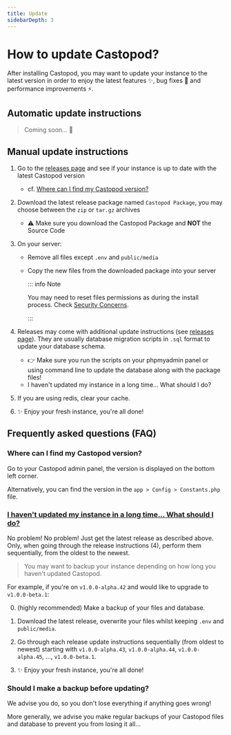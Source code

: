 ```yaml
---
title: Update
sidebarDepth: 3
---
```


# How to update Castopod?

After installing Castopod, you may want to update your instance to the latest
version in order to enjoy the latest features ✨, bug fixes 🐛 and performance
improvements ⚡.

## Automatic update instructions

> Coming soon... 👀

## Manual update instructions

1. Go to the
   [releases page](https://code.castopod.org/adaures/castopod/-/releases) and
   see if your instance is up to date with the latest Castopod version

   - cf.
     [Where can I find my Castopod version?](#where-can-i-find-my-castopod-version)

2. Download the latest release package named `Castopod Package`, you may choose
   between the `zip` or `tar.gz` archives

   - ⚠️ Make sure you download the Castopod Package and **NOT** the Source Code

3. On your server:

   - Remove all files except `.env` and `public/media`
   - Copy the new files from the downloaded package into your server

     ::: info Note

     You may need to reset files permissions as during the install process.
     Check [Security Concerns](./security.md).

     :::

4. Releases may come with additional update instructions (see
   [releases page](https://code.castopod.org/adaures/castopod/-/releases)). They
   are usually database migration scripts in `.sql` format to update your
   database schema.

   - 👉 Make sure you run the scripts on your phpmyadmin panel or using command
     line to update the database along with the package files!
   - I haven't updated my instance in a long time… What should I do?

5. If you are using redis, clear your cache.
6. ✨ Enjoy your fresh instance, you're all done!

## Frequently asked questions (FAQ)

### Where can I find my Castopod version?

Go to your Castopod admin panel, the version is displayed on the bottom left
corner.

Alternatively, you can find the version in the `app > Config > Constants.php`
file.

### [I haven't updated my instance in a long time… What should I do?](#i-havent-updated-my-instance-in-a-long-time-what-should-i-do)

No problem! No problem! Just get the latest release as described above. Only,
when going through the release instructions (4), perform them sequentially, from
the oldest to the newest.

> You may want to backup your instance depending on how long you haven't updated
> Castopod.

For example, if you're on `v1.0.0-alpha.42` and would like to upgrade to
`v1.0.0-beta.1`:

0. (highly recommended) Make a backup of your files and database.

1. Download the latest release, overwrite your files whilst keeping `.env` and
   `public/media`.

2. Go through each release update instructions sequentially (from oldest to
   newest) starting with `v1.0.0-alpha.43`, `v1.0.0-alpha.44`,
   `v1.0.0-alpha.45`, …, `v1.0.0-beta.1`.

3. ✨ Enjoy your fresh instance, you're all done!

### Should I make a backup before updating?

We advise you do, so you don't lose everything if anything goes wrong!

More generally, we advise you make regular backups of your Castopod files and
database to prevent you from losing it all…
